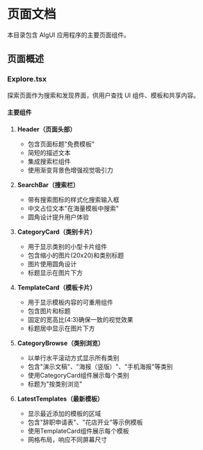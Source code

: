 # 页面文档

本目录包含 AIgUI 应用程序的主要页面组件。

## 页面概述

### Explore.tsx

探索页面作为搜索和发现界面，供用户查找 UI 组件、模板和共享内容。

#### 主要组件

1. **Header（页面头部）**
   - 包含页面标题"免费模板"
   - 简短的描述文本
   - 集成搜索栏组件
   - 使用渐变背景色增强视觉吸引力

2. **SearchBar（搜索栏）**
   - 带有搜索图标的样式化搜索输入框
   - 中文占位文本"在海量模板中搜索"
   - 圆角设计提升用户体验

3. **CategoryCard（类别卡片）**
   - 用于显示类别的小型卡片组件
   - 包含缩小的图片(20x20)和类别标题
   - 图片使用圆角设计
   - 标题显示在图片下方

4. **TemplateCard（模板卡片）**
   - 用于显示模板内容的可重用组件
   - 包含图片和标题
   - 固定的宽高比(4:3)确保一致的视觉效果
   - 标题居中显示在图片下方

5. **CategoryBrowse（类别浏览）**
   - 以单行水平滚动方式显示所有类别
   - 包含"演示文稿"、"海报（竖版）"、"手机海报"等类别
   - 使用CategoryCard组件展示每个类别
   - 标题为"按类别浏览"

6. **LatestTemplates（最新模板）**
   - 显示最近添加的模板的区域
   - 包含"辞职申请表"、"花店开业"等示例模板
   - 使用TemplateCard组件展示每个模板
   - 网格布局，响应不同屏幕尺寸


